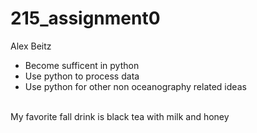 # 215_assignment0
Alex Beitz
- Become sufficent in python
- Use python to process data
- Use python for other non oceanography related ideas
<br>
My favorite fall drink is black tea with milk and honey

